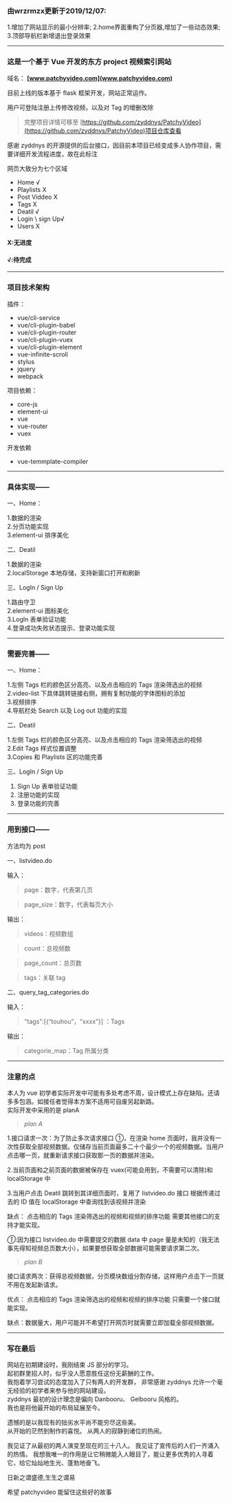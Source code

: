 

### 由wrzrmzx更新于2019/12/07:

1.增加了网站显示的最小分辨率;
2.home界面重构了分页器,增加了一些动态效果;
3.顶部导航栏新增退出登录效果

---

### 这是一个基于 Vue 开发的东方 project 视频索引网站

域名： **[www.patchyvideo.com](www.patchyvideo.com)**

目前上线的版本基于 flask 框架开发，网站正常运作。

用户可登陆注册上传修改视频，以及对 Tag 的增删改除

> 完整项目详情可移至 [https://github.com/zyddnys/PatchyVideo](https://github.com/zyddnys/PatchyVideo)项目仓库查看
>
> >

感谢 zyddnys 的开源提供的后台接口，因目前本项目已经变成多人协作项目，需要详细开发流程进度，故在此标注

网页大致分为七个区域

- Home √
- Playlists X
- Post Viddeo X
- Tags X
- Deatil √
- Login \ sign Up√
- Users X

#### X:无进度

#### √:待完成

---

### 项目技术架构

插件：

- vue/cli-service
- vue/cli-plugin-babel
- vue/cli-plugin-router
- vue/cli-plugin-vuex
- vue/cli-plugin-element
- vue-infinite-scroll
- stylus
- jquery
- webpack

项目依赖：

- core-js
- element-ui
- vue
- vue-router
- vuex

开发依赖

- vue-temmplate-compiler

---

### 具体实现——

一、Home：

1.数据的渲染  
2.分页功能实现  
3.element-ui 排序美化

二、Deatil

1.数据的渲染  
2.localStorage 本地存储，支持新窗口打开和刷新

三、LogIn / Sign Up

1.路由守卫  
2.element-ui 图标美化  
3.LogIn 表单验证功能  
4.登录成功失败状态提示、登录功能实现

---

### 需要完善——

一、Home：

1.左侧 Tags 栏的颜色区分高亮、以及点击相应的 Tags 渲染筛选出的视频  
2.video-list 下具体跳转链接右侧，拥有复制功能的字体图标的添加  
3.视频排序  
4.导航栏处 Search 以及 Log out 功能的实现

二、Deatil

1.左侧 Tags 栏的颜色区分高亮、以及点击相应的 Tags 渲染筛选出的视频  
2.Edit Tags 样式位置调整  
3.Copies 和 Playlists 区的功能完善

三、LogIn / Sign Up

1. Sign Up 表单验证功能
2. 注册功能的实现
3. 登录功能的完善

---

### 用到接口——

方法均为 post

一、listvideo.do

输入：  


> page：数字，代表第几页

> page_size：数字，代表每页大小

输出：

> videos：视频数组

> count：总视频数

> page_count：总页数

> tags：关联 tag

二、query_tag_categories.do

输入：

> "tags":[{“touhou”，“xxxx”}] ：Tags

输出：

> categorie_map：Tag 所属分类

---

### 注意的点

本人为 vue 初学者实际开发中可能有多处考虑不周，设计模式上存在缺陷。还请多多包涵。如接任者觉得本方案不适用可自废另起新路。  
实际开发中采用的是 planA

> _plan A_

1.接口请求一次：为了防止多次请求接口 ①，在渲染 home 页面时，我并没有一次性获取全部视频数据。仅储存当前页面最多二十个最少一个的视频数据。当用户点击哪一页，就重新请求接口获取那一页的数据并渲染。

2.当前页面和之前页面的数据被保存在 vuex(可能会用到，不需要可以清除)和 localStorage 中

3.当用户点击 Deatil 跳转到其详细页面时，复用了 listvideo.do 接口
根据传递过去的 ID 值在 localStorage 中查询找到该视频并渲染

缺点： 点击相应的 Tags 渲染筛选出的视频和视频的排序功能 需要其他接口的支持才能实现。

_①_:因为接口 listvideo.do 中需要提交的数据 data 中 page 量是未知的（我无法事先得知视频总页数大小），如果要想获取全部数据可能需要请求第二次。

> _plan B_

接口请求两次：获得总视频数据，分页模块数组分割存储，这样用户点击下一页就不用在发起新请求。

优点： 点击相应的 Tags 渲染筛选出的视频和视频的排序功能 只需要一个接口就能实现。

缺点：数据量大，用户可能并不希望打开网页时就需要立即加载全部视频数据。

---

### 写在最后

网站在初期建设时，我刚结束 JS 部分的学习。  
起初群里招人时，似乎没人愿意胜任这份无薪酬的工作。  
我抱着学习尝试的态度加入了只有两人的开发群，
非常感谢 zyddnys 允许一个毫无经验的初学者来参与他的网站建设。  
zyddnys 最初的设计理念是偏向 Danbooru、 Gelbooru 风格的。  
我也是将他最开始的布局延展至今。

遗憾的是以我现有的拙劣水平尚不能穷尽这些美。  
从开始的茫然到制作的喜悦。
从两人的寂静到诸位的热闹。

我见证了从最初的两人演变至现在的三十八人。
我见证了宣传后的人们一齐涌入的热情。
我想我唯一的作用是让它稍微能入人眼目了，能让更多优秀的人寻着它，给它灿灿地生光、蓬勃地奋飞。

日新之谓盛德,生生之谓易

希望 patchyvideo 能留住这些好的故事
